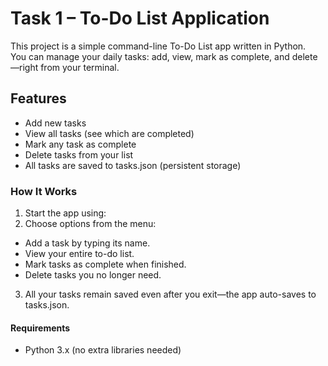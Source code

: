 # Task 1 – To-Do List Application

This project is a simple command-line To-Do List app written in Python.  
You can manage your daily tasks: add, view, mark as complete, and delete—right from your terminal.

## Features

- Add new tasks
- View all tasks (see which are completed)
- Mark any task as complete
- Delete tasks from your list
- All tasks are saved to tasks.json (persistent storage)

### How It Works

1. Start the app using:  
2. Choose options from the menu:
- Add a task by typing its name.
- View your entire to-do list.
- Mark tasks as complete when finished.
- Delete tasks you no longer need.
3. All your tasks remain saved even after you exit—the app auto-saves to tasks.json.

#### Requirements

- Python 3.x (no extra libraries needed)

